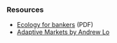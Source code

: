 

### Resources

- [Ecology for bankers](https://pdfs.semanticscholar.org/38b9/7c7a85477d07750a05e3cae0e66de4261aa2.pdf) (PDF)
- [Adaptive Markets by Andrew Lo](https://press.princeton.edu/titles/10932.html)